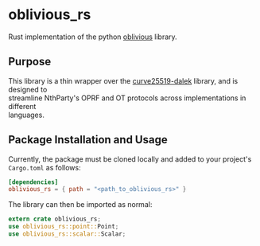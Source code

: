 # oblivious_rs

Rust implementation of the python [oblivious](https://github.com/nthparty/oblivious) library. 

## Purpose

This library is a thin wrapper over the [curve25519-dalek](https://github.com/dalek-cryptography/curve25519-dalek) library, and is designed to \
streamline NthParty's OPRF and OT protocols across implementations in different \
languages.

## Package Installation and Usage

Currently, the package must be cloned locally and added to your project's `Cargo.toml` as follows:

```toml
[dependencies]
oblivious_rs = { path = "<path_to_oblivious_rs>" }
```

The library can then be imported as normal:

```rust
extern crate oblivious_rs;
use oblivious_rs::point::Point;
use oblivious_rs::scalar::Scalar;
```
